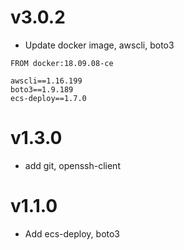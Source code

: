 # v3.0.2

  * Update docker image, awscli, boto3

```
FROM docker:18.09.08-ce

awscli==1.16.199
boto3==1.9.189
ecs-deploy==1.7.0
```

# v1.3.0

  * add git, openssh-client

# v1.1.0

  * Add ecs-deploy, boto3
